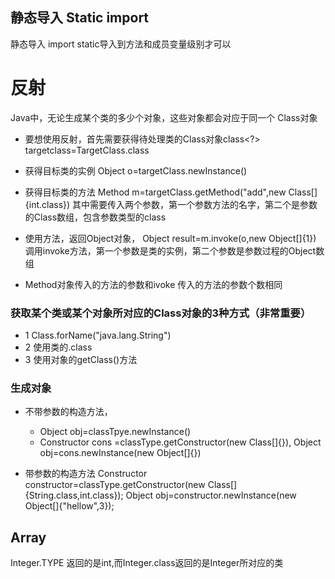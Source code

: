 ## 静态导入 Static import


静态导入  import static导入到方法和成员变量级别才可以

# 反射

Java中，无论生成某个类的多少个对象，这些对象都会对应于同一个
Class对象

- 要想使用反射，首先需要获得待处理类的Class对象class<?> targetclass=TargetClass.class
- 获得目标类的实例 Object o=targetClass.newInstance()
- 获得目标类的方法 Method m=targetClass.getMethod("add",new Class[]{int.class})
其中需要传入两个参数，第一个参数方法的名字，第二个是参数的Class数组，包含参数类型的class

- 使用方法，返回Object对象， Object result=m.invoke(o,new Object[]{1})
调用invoke方法，第一个参数是类的实例，第二个参数是参数过程的Object数组

- Method对象传入的方法的参数和ivoke 传入的方法的参数个数相同

### 获取某个类或某个对象所对应的Class对象的3种方式（非常重要）
 - 1 Class.forName("java.lang.String")
 - 2 使用类的.class
 - 3 使用对象的getClass()方法
 
 ### 生成对象
 - 不带参数的构造方法， 
   - Object obj=classTpye.newInstance()
   - Constructor cons =classType.getConstructor(new Class[]{}),
     Object obj=cons.newInstance(new Object[]{})
     
- 带参数的构造方法
        Constructor constructor=classType.getConstructor(new Class[]{String.class,int.class});
        Object obj=constructor.newInstance(new Object[]{"hellow",3});
    
## Array

Integer.TYPE 返回的是int,而Integer.class返回的是Integer所对应的类
